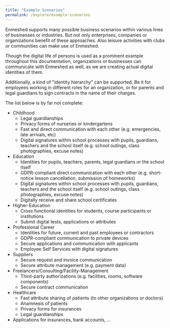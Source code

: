 ```yaml
---
title: "Example Scenarios"
permalink: /explore/example-scenarios
---
```


Enmeshed supports many possible business scenarios within various lines of businesses or industries. But not only enterprises, companies or organizations benefit of these approaches. Also leisure activities with clubs or communities can make use of Enmeshed.

Though the digital life of persons is used as a prominent example throughout this documentation, organizations or businesses can communicate with Enmeshed as well, as we are creating actual digital identities of them.

Additionally, a kind of "identity hierarchy" can be supported. Be it for employees working in different roles for an organization, or for parents and legal guardians to sign contracts in the name of their charges.

The list below is by far not complete:

-   Childhood
    -   Legal guardianships
    -   Privacy forms of nurseries or kindergartens
    -   Fast and direct communication with each other (e.g. emergencies, late arrivals, etc)
    -   Digital signatures within school processes with pupils, guardians, teachers and the school itself (e.g. school outings, class photographies, excuse notes)
-   Education
    -   Identities for pupils, teachers, parents, legal guardians or the school itself
    -   GDPR-compliant direct communication with each other (e.g. short-notice lesson cancellation, submission of homeworks)
    -   Digital signatures within school processes with pupils, guardians, teachers and the school itself (e.g. school outings, class photographies, excuse notes)
    -   Digitally receive and share school certificates
-   Higher-Education
    -   Cross functional identities for students, course participants or institutions
    -   Submit digital tests, applications or attributes
-   Professional Career
    -   Identities for future, current and past employees or contractors
    -   GDPR-compliant communication to private devices
    -   Secure applications and communication with applicants
    -   Employee Self Services with digital signatures
-   Suppliers
    -   Secure request and invoice communication
    -   Secure attribute management (e.g. payment data)
-   Freelancers/Consulting/Facility-Management
    -   Third-party authorizations (e.g. facilities, rooms, software components)
    -   Secure contract communication
-   Healthcare
    -   Fast attribute sharing of patients (to other organizations or doctors)
    -   Anamnesis of patients
    -   Privacy forms for insurances
    -   Legal guardianships
-   Applications for insurances, bank accounts, ...
